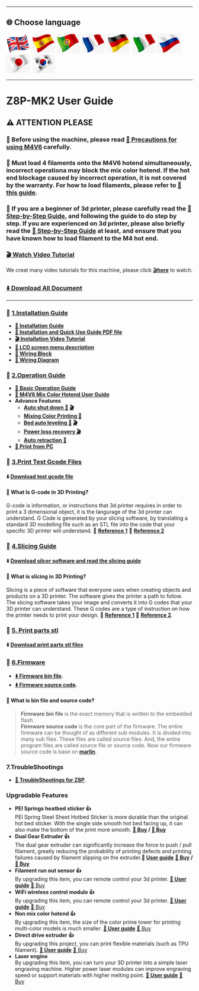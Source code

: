 [M4V6CAUTION]: https://github.com/ZONESTAR3D/Upgrade-kit-guide/blob/main/HOTEND/M4/M4_V6/M4V6_Precaution.md
[LOADFILAMENT]: https://github.com/ZONESTAR3D/Z8P/blob/main/Z8P-MK2/2-Operation_Guide/readme.md#load-filaments
[Z8PMK2VIDEO]: https://github.com/ZONESTAR3D/Z8P/blob/main/Z8P-MK2/6-VideoTutorial
[INSTALLATION_PDF]: https://github.com/ZONESTAR3D/Z8P/tree/main/Z8P-MK2/Z8PMK2_Installation_and_quick_use_guide.pdf
[INSTALLATION_VIDEO]: https://youtu.be/-oieO7U0LCc
[AUTOSUTDOWN_VIDEO]: https://youtu.be/SJLpmJL-tG4
[AUTOLEVELING_VIDEO]: https://youtu.be/Zoyl6PybsUk
[POWERLOSS_VIDEO]: https://youtu.be/f-PpasByiiE
[GCDOE_REF1]: https://beginner3dprinting.com/what-is-g-code-in-3d-printing/
[GCDOE_REF2]: https://www.reprap.org/wiki/G-code
[SLICING_REF1]: https://loveandrobots.com/what-is-slicing-in-3d-printing/
[SLICING_REF2]: https://en.wikipedia.org/wiki/Slicer_(3D_printing)
[Z8PFIRMWARE]: https://github.com/ZONESTAR3D/Firmware/tree/master/Z8/Z8P
[SOURCECODE]: https://github.com/ZONESTAR3D/source-code-for-3d-printer
[Z8P_FAQ]: https://github.com/ZONESTAR3D/Z8P/tree/main/Z8P_FAQ/readme.md
[STEP_GUIDE]: https://github.com/ZONESTAR3D/Z8P/blob/main/Z8P-MK2/step_by_step.md
[INSTALLATION_GUIDE]: https://github.com/ZONESTAR3D/Z8P/tree/main/Z8P-MK2/1-Installation_Guide
[OPERATION_GUIDE]: https://github.com/ZONESTAR3D/Z8P/tree/main/Z8P-MK2/2-Operation_Guide
[M4V6_GUIDE]: https://github.com/ZONESTAR3D/Upgrade-kit-guide/tree/main/HOTEND/M4/M4_V6
[TEST_GCODE]: https://github.com/ZONESTAR3D/Z8P/tree/main/Z8P-MK2/3-TestGcode
[Z8P_SLICING_GUIDE]: https://github.com/ZONESTAR3D/Z8P/tree/main/Z8P-MK2/4-SlicingGuide
[Z8P_PRINTS]: https://github.com/ZONESTAR3D/Z8P/tree/main/Z8P-MK2/5-PrintParts/
[LCD_MENU]: https://github.com/ZONESTAR3D/Z8P/tree/main/Z8P-MK2/2-Operation_Guide/DWIN_LCD_screen_Menu_Description
[MIXCOLOR_GUIDE]: https://github.com/ZONESTAR3D/Document-and-User-Guide/tree/master/Mixing_Color
[AUTOLEVELING_GUIDE]: https://github.com/ZONESTAR3D/Z8P/tree/main/Z8P-MK2/2-Operation_Guide/Bed_Auto_Leveling
[AUTOSHUTDOWN_GUIDE]: https://github.com/ZONESTAR3D/Z8P/tree/main/Z8P-MK2/2-Operation_Guide/Auto_Shut_Down
[AUTORETRACTION_GUIDE]: https://github.com/ZONESTAR3D/Z8P/tree/main/Z8P-MK2/2-Operation_Guide/Auto_Retraction
[PRINTFROMPC_GUIDE]: https://github.com/ZONESTAR3D/Z8P/tree/main/Z8P-MK2/2-Operation_Guide/PrintFromPC
[UM_BMG]: https://bit.ly/UM_BMG
[FROD_GUIDE]: https://github.com/ZONESTAR3D/Upgrade-kit-guide/tree/main/FROD
[WIFI_GUIDE]: https://github.com/ZONESTAR3D/Upgrade-kit-guide/tree/main/WiFi
[E4_GUIDE]: https://github.com/ZONESTAR3D/Upgrade-kit-guide/tree/main/HOTEND/E4
[DDE_GUIDE]: https://github.com/ZONESTAR3D/Upgrade-kit-guide/tree/main/Direct_Drive_Extrruder
[LASER_GUIDE]: https://github.com/ZONESTAR3D/Upgrade-kit-guide/tree/main/Laser_Engraving

----
## <a id="choose-language">:globe_with_meridians: Choose language </a>
[![](./lanpic/EN.png)](https://github.com/ZONESTAR3D/Z8P/blob/main/Z8P-MK2/readme.md)
[![](./lanpic/ES.png)](https://github.com/ZONESTAR3D/Z8P/blob/main/Z8P-MK2/readme-es.md)
[![](./lanpic/PT.png)](https://github.com/ZONESTAR3D/Z8P/blob/main/Z8P-MK2/readme-pt.md)
[![](./lanpic/FR.png)](https://github.com/ZONESTAR3D/Z8P/blob/main/Z8P-MK2/readme-fr.md)
[![](./lanpic/DE.png)](https://github.com/ZONESTAR3D/Z8P/blob/main/Z8P-MK2/readme-de.md)
[![](./lanpic/IT.png)](https://github.com/ZONESTAR3D/Z8P/blob/main/Z8P-MK2/readme-it.md)
[![](./lanpic/RU.png)](https://github.com/ZONESTAR3D/Z8P/blob/main/Z8P-MK2/readme-ru.md)
[![](./lanpic/JP.png)](https://github.com/ZONESTAR3D/Z8P/blob/main/Z8P-MK2/readme-jp.md)
[![](./lanpic/KR.png)](https://github.com/ZONESTAR3D/Z8P/blob/main/Z8P-MK2/readme-kr.md)
<!-- [![](./lanpic/SA.png)](https://github.com/ZONESTAR3D/Z8P/blob/main/Z8P-MK2/readme-ar.md) -->

----
# Z8P-MK2 User Guide
## :warning: ATTENTION PLEASE
### :loudspeaker: Before using the machine, please read [:book: Precautions for using M4V6][M4V6CAUTION] carefully.
### :loudspeaker: Must load 4 filaments onto the M4V6 hotend simultaneously, incorrect operationa may block the mix color hotend. If the hot end blockage caused by incorrect operation, it is not covered by the warranty. For how to load filaments, please refer to [:book: this guide][LOADFILAMENT].
### :loudspeaker: If you are a beginner of 3d printer, please carefully read the [:book: Step-by-Step Guide][STEP_GUIDE], and following the guide to do step by step. If you are experienced on 3d printer, please also briefly read the [:book: Step-by-Step Guide][STEP_GUIDE] at least, and ensure that you have known how to load filament to the M4 hot end.

### [:clapper: Watch Video Tutorial][Z8PMK2VIDEO]
We creat many video tutorials for this machine, please click [:clapper:**here**][Z8PMK2VIDEO] to watch.  

### [:arrow_down: Download All Document](https://downgit.github.io/#/home?url=https://github.com/ZONESTAR3D/Z8P/tree/main/Z8P-MK2) 

----
### :file_folder: [1.Installation Guide][INSTALLATION_GUIDE]
- **[:book: Installation Guide][INSTALLATION_GUIDE]** 
- **[:blue_book: Installation and Quick Use Guide PDF file][INSTALLATION_PDF]**
- **[:clapper: Installation Video Tutorial][INSTALLATION_VIDEO]** 
- **[:book: LCD screen menu description][LCD_MENU]**
- **[:art: Wiring Block](./1-Installation_Guide/Wiring_Block.jpg)**
- **[:art: Wiring Diagram](./1-Installation_Guide/Wiring_Diagram.jpg)**

### :file_folder: [2.Operation Guide][OPERATION_GUIDE]
- **[:book: Basic Operation Guide][OPERATION_GUIDE]**
- **[:book: M4V6 Mix Color Hotend User Guide][M4V6_GUIDE]**
- **Advance Features**
  - **[Auto shut down :book:][AUTOSHUTDOWN_GUIDE] [:clapper:][AUTOSUTDOWN_VIDEO]**
  - **[Mixing Color Printing :book:][MIXCOLOR_GUIDE]**
  - **[Bed auto leveling :book:][AUTOLEVELING_GUIDE] [:clapper:][AUTOLEVELING_VIDEO]**
  - **[Power loss recovery :clapper:][POWERLOSS_VIDEO]**
  - **[Auto retraction :book:][AUTORETRACTION_GUIDE]**
- **[:book: Print from PC][PRINTFROMPC_GUIDE]**
  
### :file_folder: [3.Print Test Gcode Files][TEST_GCODE]
#### :arrow_down: [Download test gcode file][TEST_GCODE]
#### :pencil: What Is G-code in 3D Printing?
G-code is information, or instructions that 3d printer requires in order to print a 3 dimensional object, it is the langurage of the 3d printer can understand. G Code is generated by your slicing software, by translating a standard 3D modelling file such as an STL file into the code that your specific 3D printer will understand. :page_with_curl: **[Reference 1][GCDOE_REF1]**  :page_with_curl: **[Reference 2][GCDOE_REF2]**     

### :file_folder: [4.Slicing Guide][Z8P_SLICING_GUIDE]
#### :arrow_down: [Download silcer software and read the slicing guide][Z8P_SLICING_GUIDE]
#### :pencil: What is slicing in 3D Printing?
Slicing is a piece of software that everyone uses when creating objects and products on a 3D printer. The software gives the printer a path to follow. The slicing software takes your image and converts it into G codes that your 3D printer can understand. These G codes are a type of instruction on how the printer needs to print your design. :page_with_curl: **[Reference 1][SLICING_REF1]**  :page_with_curl: **[Reference 2][SLICING_REF2]**.     

### :file_folder: [5. Print parts stl][Z8P_PRINTS]
#### :arrow_down: [Download print parts stl files][Z8P_PRINTS]

### :link: [6.Firmware][Z8PFIRMWARE]
- **[:arrow_down: Firmware bin file][Z8PFIRMWARE].**  
- **[:arrow_down: Firmware source code][SOURCECODE].**
#### :pencil: What is bin file and source code?
> **Firmware bin file** is the exact memory that is written to the embedded flash.  
> **Firmware source code** is the core part of the firmware. The entire firmware can be thought of as different sub modules. It is divided into many sub files. These files are called source files. And, the entire program files are called source file or source code. Now our firmware source code is base on [**marlin**](https://www.marlinfw.org).

### 7.TroubleShootings
- **[:book: TroubleShootings for Z8P][Z8P_FAQ]**.

### Upgradable Features
- **PEI Springs heatbed sticker :+1:**    
PEI Spring Steel Sheet Hotbed Sticker is more durable than the original hot bed sticker. With the single side smooth hot bed facing up, it can also make the bottom of the print more smooth. **[:gift: Buy](http://bit.ly/3GbI9Sr) / [:gift: Buy](https://bit.ly/3VkmXOi)**  
- **Dual Gear Extruder  :+1:**   
The dual gear extruder can significantly increase the force to push / pull filament, greatly reducing the probability of printing defects and printing failures caused by filament slipping on the extruder.**:book: [User guide][UM_BMG]** **[:gift: Buy](https://bit.ly/46Vyd9H) / [:gift: Buy](https://bit.ly/AE_4xBMG)**   
- **Filament run out sensor :+1:**    
By upgrading this item, you can remote control your 3d printer. **[:book: User guide][FROD_GUIDE]** [:gift: Buy](https://www.aliexpress.com/item/4001309957376.html)   
- **WiFi wireless control module  :+1:**    
By upgrading this item, you can remote control your 3d printer. **[:book: User guide][WIFI_GUIDE]** [:gift: Buy](https://www.aliexpress.com/item/1005002378551489.html)    
- **Non mix color hotend  :+1:**   
By upgrading this item, the size of the color prime tower for printing multi-color models is much smaller. **[:book: User guide][E4_GUIDE]** [:gift: Buy](https://www.aliexpress.com/item/1005002951777699.html)   
- **Direct drive extruder :+1:**     
By upgrading this project, you can print flexible materials (such as TPU filament). **[:book: User guide][DDE_GUIDE]** [:gift: Buy](https://www.aliexpress.com/item/1005002847644867.html)    
- **Laser engine**     
By upgrading this item, you can turn your 3D printer into a simple laser engraving machine. Higher power laser modules can improve engraving speed or support materials with higher melting point. **[:book: User guide][LASER_GUIDE]** [:gift: Buy](https://www.aliexpress.com/item/1005004908160260.html)    

